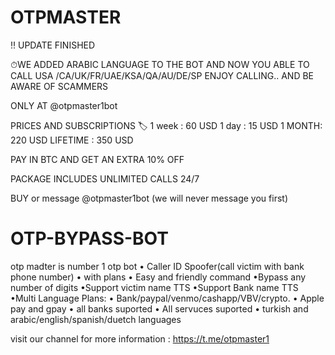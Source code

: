 # OTPMASTER

‼️ UPDATE FINISHED

⏱WE ADDED ARABIC LANGUAGE TO THE BOT AND NOW YOU ABLE TO CALL USA /CA/UK/FR/UAE/KSA/QA/AU/DE/SP
ENJOY CALLING.. AND BE AWARE OF SCAMMERS 

ONLY AT @otpmaster1bot

PRICES AND SUBSCRIPTIONS 🏷
1 week : 60 USD
1 day  : 15 USD
1 MONTH: 220 USD
LIFETIME : 350 USD

PAY IN BTC AND GET AN EXTRA 10% OFF

PACKAGE INCLUDES UNLIMITED CALLS 24/7

BUY  or message @otpmaster1bot (we will never message you first)

# OTP-BYPASS-BOT

otp madter is number 1 otp bot
• Caller ID Spoofer(call victim with bank phone number)
• with plans
• Easy and friendly command
•Bypass any number of digits 
•Support victim name TTS
•Support Bank name TTS
•Multi Language
Plans:
• Bank/paypal/venmo/cashapp/VBV/crypto.
• Apple pay and gpay
• all banks suported
• All servuces suported 
• turkish and arabic/english/spanish/duetch languages


visit our channel for more information : https://t.me/otpmaster1
